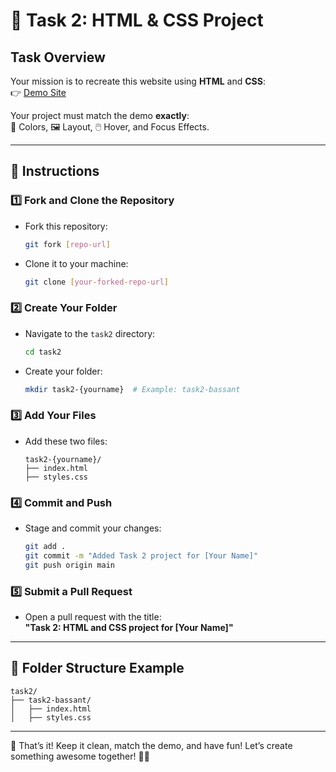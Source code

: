 # 🌟 Task 2: HTML & CSS Project  

## Task Overview  
Your mission is to recreate this website using **HTML** and **CSS**:  
👉 [Demo Site](https://gdgbackendtask2.netlify.app/)  

Your project must match the demo **exactly**:  
🎨 Colors, 🖼️ Layout, 🖱️ Hover, and Focus Effects.  

---

## 🚀 Instructions  

### 1️⃣ **Fork and Clone the Repository**  
- Fork this repository:  
  ```bash
  git fork [repo-url]
  ```
- Clone it to your machine:  
  ```bash
  git clone [your-forked-repo-url]
  ```

### 2️⃣ **Create Your Folder**  
- Navigate to the `task2` directory:  
  ```bash
  cd task2
  ```
- Create your folder:  
  ```bash
  mkdir task2-{yourname}  # Example: task2-bassant
  ```

### 3️⃣ **Add Your Files**  
- Add these two files:  
  ```plaintext
  task2-{yourname}/  
  ├── index.html  
  ├── styles.css  
  ```

### 4️⃣ **Commit and Push**  
- Stage and commit your changes:  
  ```bash
  git add .  
  git commit -m "Added Task 2 project for [Your Name]"
  git push origin main
  ```

### 5️⃣ **Submit a Pull Request**  
- Open a pull request with the title:  
  **"Task 2: HTML and CSS project for [Your Name]"**  

---

## 📂 Folder Structure Example  
```plaintext  
task2/  
├── task2-bassant/  
│   ├── index.html  
│   ├── styles.css  
```  

---

🎉 That’s it! Keep it clean, match the demo, and have fun! Let’s create something awesome together! 🚀✨